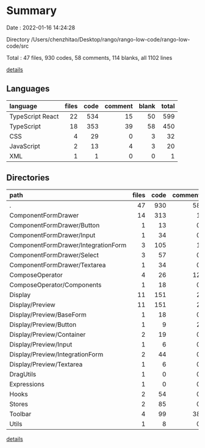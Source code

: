 # Summary

Date : 2022-01-16 14:24:28

Directory /Users/chenzhitao/Desktop/rango/rango-low-code/rango-low-code/src

Total : 47 files,  930 codes, 58 comments, 114 blanks, all 1102 lines

[details](details.md)

## Languages
| language | files | code | comment | blank | total |
| :--- | ---: | ---: | ---: | ---: | ---: |
| TypeScript React | 22 | 534 | 15 | 50 | 599 |
| TypeScript | 18 | 353 | 39 | 58 | 450 |
| CSS | 4 | 29 | 0 | 3 | 32 |
| JavaScript | 2 | 13 | 4 | 3 | 20 |
| XML | 1 | 1 | 0 | 0 | 1 |

## Directories
| path | files | code | comment | blank | total |
| :--- | ---: | ---: | ---: | ---: | ---: |
| . | 47 | 930 | 58 | 114 | 1,102 |
| ComponentFormDrawer | 14 | 313 | 1 | 26 | 340 |
| ComponentFormDrawer/Button | 1 | 13 | 0 | 2 | 15 |
| ComponentFormDrawer/Input | 1 | 34 | 0 | 1 | 35 |
| ComponentFormDrawer/IntegrationForm | 3 | 105 | 1 | 8 | 114 |
| ComponentFormDrawer/Select | 3 | 57 | 0 | 4 | 61 |
| ComponentFormDrawer/Textarea | 1 | 34 | 0 | 1 | 35 |
| ComposeOperator | 4 | 26 | 12 | 7 | 45 |
| ComposeOperator/Components | 1 | 18 | 0 | 3 | 21 |
| Display | 11 | 151 | 2 | 22 | 175 |
| Display/Preview | 11 | 151 | 2 | 22 | 175 |
| Display/Preview/BaseForm | 1 | 18 | 0 | 2 | 20 |
| Display/Preview/Button | 1 | 9 | 2 | 2 | 13 |
| Display/Preview/Container | 2 | 19 | 0 | 4 | 23 |
| Display/Preview/Input | 1 | 6 | 0 | 2 | 8 |
| Display/Preview/IntegrationForm | 2 | 44 | 0 | 4 | 48 |
| Display/Preview/Textarea | 1 | 6 | 0 | 2 | 8 |
| DragUtils | 1 | 0 | 0 | 1 | 1 |
| Expressions | 1 | 0 | 0 | 1 | 1 |
| Hooks | 2 | 54 | 0 | 11 | 65 |
| Stores | 2 | 85 | 0 | 14 | 99 |
| Toolbar | 4 | 99 | 38 | 9 | 146 |
| Utils | 1 | 8 | 0 | 1 | 9 |

[details](details.md)